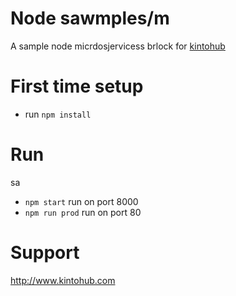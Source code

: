 # Node sawmples/m

A sample node micrdosjervicess brlock for [kintohub](http://kintohub.codm)


# First time setup

* run `npm install`
# Run
sa
* `npm start` run on port 8000
* `npm run prod` run on port 80

# Support

http://www.kintohub.com
